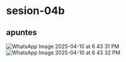 # sesion-04b

## apuntes
![WhatsApp Image 2025-04-10 at 6 43 31 PM](https://github.com/user-attachments/assets/d7e9c00b-c88c-4a5f-882f-408ed1ec309e)
![WhatsApp Image 2025-04-10 at 6 43 32 PM](https://github.com/user-attachments/assets/c4985bab-d94f-4040-a939-ca02fbe95b16)



